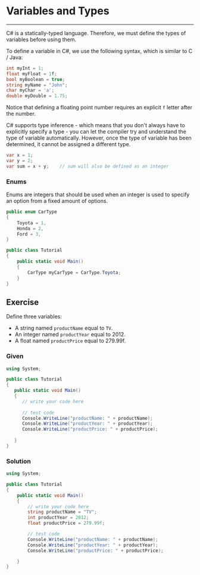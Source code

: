 # Variables and Types

---

C# is a statically-typed language. Therefore, we must define the types of variables before using them.

To define a variable in C#, we use the following syntax, which is similar to C / Java:

```csharp
int myInt = 1;
float myFloat = 1f;
bool myBoolean = true;
string myName = "John";
char myChar = 'a';
double myDouble = 1.75;
```

Notice that defining a floating point number requires an explicit `f` letter after the number.

C# supports type inference - which means that you don't always have to explicitly specify a type - you can let the compiler try and understand the type of variable automatically. However, once the type of variable has been determined, it cannot be assigned a different type.

```csharp
var x = 1;
var y = 2;
var sum = x + y;    // sum will also be defined as an integer
```

### Enums

Enums are integers that should be used when an integer is used to specify an option from a fixed amount of options.

```csharp
public enum CarType
{
    Toyota = 1,
    Honda = 2,
    Ford = 3,
}

public class Tutorial
{
    public static void Main()
    {
        CarType myCarType = CarType.Toyota;
    }
}
```

## Exercise

Define three variables:

- A string named `productName` equal to `TV`.
- An integer named `productYear` equal to 2012.
- A float named `productPrice` equal to 279.99f.

### Given

```csharp
using System;

public class Tutorial
{
   public static void Main()
   {
      // write your code here
	
      // test code
      Console.WriteLine("productName: " + productName);
      Console.WriteLine("productYear: " + productYear);
      Console.WriteLine("productPrice: " + productPrice);
	
   }
}
```

### Solution

```csharp
using System;

public class Tutorial
{
    public static void Main()
    {
        // write your code here
        string productName = "TV";
        int productYear = 2012;
        float productPrice = 279.99f;

        // test code
        Console.WriteLine("productName: " + productName);
        Console.WriteLine("productYear: " + productYear);
        Console.WriteLine("productPrice: " + productPrice);

    }
}
```